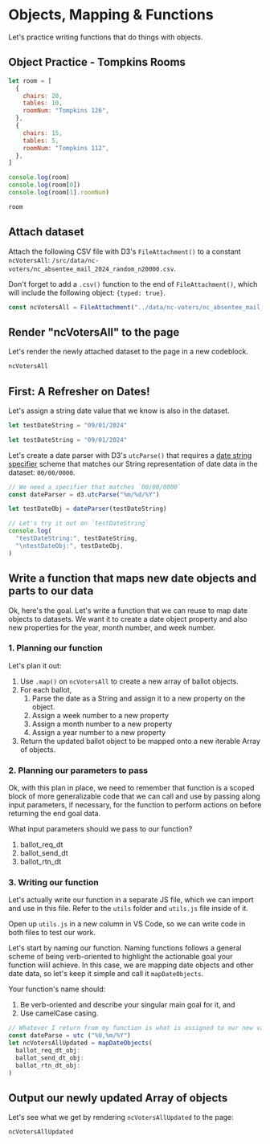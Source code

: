 # Objects, Mapping & Functions

Let's practice writing functions that do things with objects.
## Object Practice - Tompkins Rooms
```js
let room = [
  {
    chairs: 20,
    tables: 10,
    roomNum: "Tompkins 126",
  },
  {
    chairs: 15,
    tables: 5,
    roomNum: "Tompkins 112",
  },
]

console.log(room)
console.log(room[0])
console.log(room[1].roomNum)
```
```js
room
```

## Attach dataset

Attach the following CSV file with D3's `FileAttachment()` to a constant `ncVotersAll`: `/src/data/nc-voters/nc_absentee_mail_2024_random_n20000.csv`.

<p class="tip">
  Don't forget to add a <code>.csv()</code> function to the end of <code>FileAttachment()</code>, which will include the following object: <code>{typed: true}</code>.
</p>

```js
const ncVotersAll = FileAttachment("../data/nc-voters/nc_absentee_mail_2024_random_n20000.csv").csv({typed: true})
```

## Render "ncVotersAll" to the page

Let's render the newly attached dataset to the page in a new codeblock.

```js
ncVotersAll
```

## First: A Refresher on Dates!

Let's assign a string date value that we know is also in the dataset.

```javascript
let testDateString = "09/01/2024"
```

```js
let testDateString = "09/01/2024"
```

Let's create a date parser with D3's `utcParse()` that requires a [date string specifier](https://d3js.org/d3-time-format#locale_format) scheme that matches our String representation of date data in the dataset: `00/00/0000`.

```js
// We need a specifier that matches `00/00/0000`
const dateParser = d3.utcParse("%m/%d/%Y")

let testDateObj = dateParser(testDateString)

// Let's try it out on `testDateString`
console.log(
  "testDateString:", testDateString,
  "\ntestDateObj:", testDateObj,
)
```

## Write a function that maps new date objects and parts to our data

Ok, here's the goal. Let's write a function that we can reuse to map date objects to datasets. We want it to create a date object property and also new properties for the year, month number, and week number.

### 1. Planning our function

Let's plan it out:

1. Use `.map()` on `ncVotersAll` to create a new array of ballot objects.
2. For each ballot,
    1. Parse the date as a String and assign it to a new property on the object.
    2. Assign a week number to a new property
    3. Assign a month number to a new property
    4. Assign a year number to a new property
3. Return the updated ballot object to be mapped onto a new iterable Array of objects.

### 2. Planning our parameters to pass

Ok, with this plan in place, we need to remember that function is a scoped block of more generalizable code that we can call and use by passing along input parameters, if necessary, for the function to perform actions on before returning the end goal data.

What input parameters should we pass to our function?

1. ballot_req_dt
2. ballot_send_dt
3. ballot_rtn_dt

### 3. Writing our function

Let's actually write our function in a separate JS file, which we can import and use in this file. Refer to the `utils` folder and `utils.js` file inside of it.

Open up `utils.js` in a new column in VS Code, so we can write code in both files to test our work.

Let's start by naming our function. Naming functions follows a general scheme of being verb-oriented to highlight the actionable goal your function wilil achieve. In this case, we are mapping date objects and other date data, so let's keep it simple and call it `mapDateObjects`.

<div class="tip">
  <p>
    Your function's name should:
  </p>
  <ol>
    <li>Be verb-oriented and describe your singular main goal for it, and
    <li>Use camelCase casing.
  </ol>
</div>

```javascript
// Whatever I return from my function is what is assigned to our new variable
const dateParse = utc ("%U,%m/%Y")
let ncVotersAllUpdated = mapDateObjects(
  ballot_req_dt_obj:
  ballot_send_dt_obj:
  ballot_rtn_dt_obj:
)
```

## Output our newly updated Array of objects

Let's see what we get by rendering `ncVotersAllUpdated` to the page:

```javascript
ncVotersAllUpdated
```